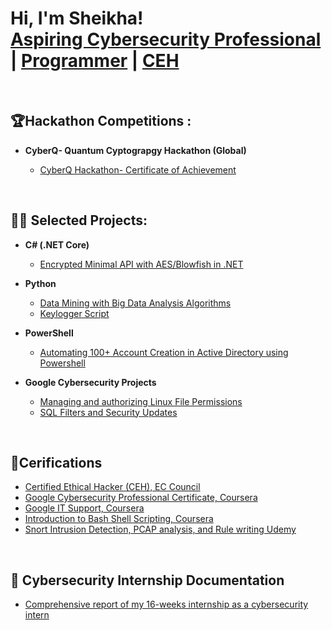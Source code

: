 <h1>Hi, I'm Sheikha! <br/><a href="https://github.com/oliv6">Aspiring Cybersecurity Professional</a> | <a href="https://github.com/oliv6/">Programmer</a> | <a href="https://github.com/oliv6">CEH</a></h1>

</br>

<h2>🏆Hackathon Competitions :</h2>

- <b>CyberQ- Quantum Cyptograpgy Hackathon (Global)</b>

  - [ CyberQ Hackathon- Certificate of Achievement](https://github.com/oliv6/CyberQ-Hackathon/blob/main/CertificateOfAchievement_CyberQHackathon2024-1_303.pdf)

</br>
<h2>👨‍💻 Selected Projects:</h2>

- <b>C# (.NET Core)</b>
  - [ Encrypted Minimal API with AES/Blowfish in .NET](https://github.com/oliv6/Minimal-API-Encryption-Implementation)

- <b>Python</b>
  - [Data Mining with Big Data Analysis Algorithms](https://github.com/oliv6/Big-Data-Analysis-Implementation)
  - [Keylogger Script](https://github.com/oliv6/Python-Keylogger)
 
- <b>PowerShell</b>
  - [ Automating 100+ Account Creation in Active Directory using Powershell](https://github.com/oliv6/Bulk-Account-Creation-ACTIVE-DIRECTORY)

- <b>Google Cybersecurity Projects</b>
  - [Managing and authorizing Linux File Permissions](https://github.com/oliv6/LinuxFilePermissions)
  - [SQL Filters and Security Updates](https://github.com/oliv6/SQLFiltersAndSecurityUpdates)



</br>
<h2>📃Cerifications</h2>

- [Certified Ethical Hacker (CEH), EC Council](https://github.com/oliv6/Certified-Ethical-Hacker-CEH/blob/main/ECC-CEH-Certificate.pdf)
- [Google Cybersecurity Professional Certificate, Coursera](https://github.com/oliv6/Google-Cybersecurity-Professional/blob/main/%231-Foundations%20of%20Cybersecurity.pdf)
- [Google IT Support, Coursera](https://github.com/oliv6/Google-IT-Support-Certification/blob/main/Coursera%20IT%20Support%20certificate.pdf)
- [Introduction to Bash Shell Scripting, Coursera](https://github.com/oliv6/Bash-Shell-Scripting/blob/main/Coursera%20Bash%20shell%20script.pdf)
- [Snort Intrusion Detection, PCAP analysis, and Rule writing Udemy](https://github.com/oliv6/Snorts-IDS-Udemy/blob/main/Snort-IDS-Cert.pdf)
  

</br>
<h2>📑 Cybersecurity Internship Documentation</h2>

  - [Comprehensive report of my 16-weeks internship as a cybersecurity intern](https://github.com/oliv6/Internship-Report/blob/main/Internship%20Final%20Report.pdf)



<!--
**oliv6/oliv6** is a ✨ _special_ ✨ repository because its `README.md` (this file) appears on your GitHub profile.

Here are some ideas to get you started:

- 🔭 I’m currently working on ...
- 🌱 I’m currently learning ...
- 👯 I’m looking to collaborate on ...
- 🤔 I’m looking for help with ...
- 💬 Ask me about ...
- 📫 How to reach me: ...
- 😄 Pronouns: ...
- ⚡ Fun fact: ...
-->

